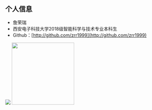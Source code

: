##  个人信息

- 詹荣瑞
- 西安电子科技大学2018级智能科学与技术专业本科生
- Github：[http://github.com/zrr1999](http://github.com/zrr1999) 

<div class="half">
  <a href="https://github.com/zrr1999"><img src="https://github-readme-stats.vercel.app/api?username=zrr1999&title_color=1abc9c&icon_color=1abc9c&text_color=798795&bg_color=2c3e50"></img></a>
  <a href="https://github.com/zrr1999"><img src="https://github-readme-stats.vercel.app/api/top-langs/?username=zrr1999&hide=Objective-C,shell,swift&title_color=1abc9c&icon_color=1abc9c&text_color=798795&bg_color=2c3e50" height="195"></img></a>
</div>

